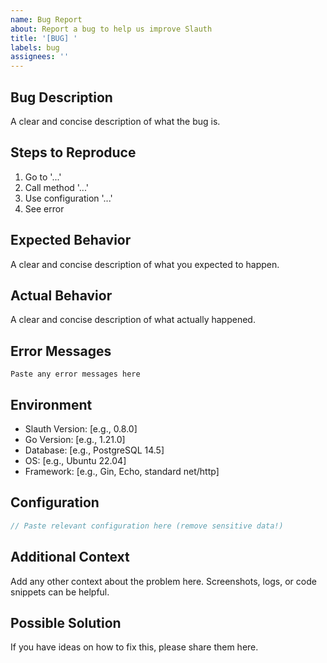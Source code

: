 ```yaml
---
name: Bug Report
about: Report a bug to help us improve Slauth
title: '[BUG] '
labels: bug
assignees: ''
---
```


## Bug Description

A clear and concise description of what the bug is.

## Steps to Reproduce

1. Go to '...'
2. Call method '...'
3. Use configuration '...'
4. See error

## Expected Behavior

A clear and concise description of what you expected to happen.

## Actual Behavior

A clear and concise description of what actually happened.

## Error Messages

```
Paste any error messages here
```

## Environment

- Slauth Version: [e.g., 0.8.0]
- Go Version: [e.g., 1.21.0]
- Database: [e.g., PostgreSQL 14.5]
- OS: [e.g., Ubuntu 22.04]
- Framework: [e.g., Gin, Echo, standard net/http]

## Configuration

```go
// Paste relevant configuration here (remove sensitive data!)
```

## Additional Context

Add any other context about the problem here. Screenshots, logs, or code snippets can be helpful.

## Possible Solution

If you have ideas on how to fix this, please share them here.
